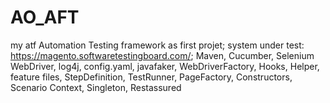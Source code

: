 # AO_AFT
my atf
Automation Testing framework as first projet; 
system under test: https://magento.softwaretestingboard.com/; 
Maven, Cucumber, Selenium WebDriver, log4j, config.yaml, javafaker, WebDriverFactory, Hooks, Helper, feature files, StepDefinition, TestRunner, PageFactory, Constructors, Scenario Context, Singleton, Restassured
